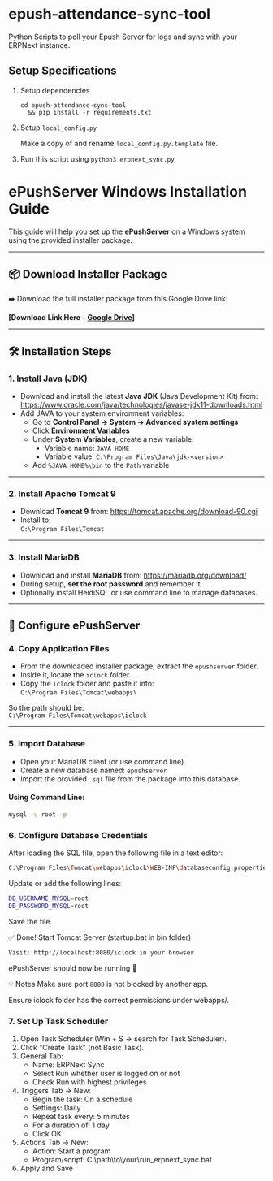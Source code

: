 # epush-attendance-sync-tool
Python Scripts to poll your Epush Server for logs and sync with your ERPNext instance.

## Setup Specifications

1. Setup dependencies
    ```
    cd epush-attendance-sync-tool
      && pip install -r requirements.txt
    ```
2. Setup `local_config.py`

   Make a copy of and rename `local_config.py.template` file.

3. Run this script using `python3 erpnext_sync.py`

# ePushServer Windows Installation Guide

This guide will help you set up the **ePushServer** on a Windows system using the provided installer package.

---

## 📦 Download Installer Package

➡️ Download the full installer package from this Google Drive link:

**[Download Link Here – [Google Drive](https://drive.google.com/drive/folders/1z5e5aMuYahHtnMLtDr90HL1Kz467vnfk?usp=drive_link)]**

---

## 🛠️ Installation Steps

### 1. Install Java (JDK)

- Download and install the latest **Java JDK** (Java Development Kit) from:
  https://www.oracle.com/java/technologies/javase-jdk11-downloads.html  
- Add JAVA to your system environment variables:
  - Go to **Control Panel → System → Advanced system settings**
  - Click **Environment Variables**
  - Under **System Variables**, create a new variable:
    - Variable name: `JAVA_HOME`
    - Variable value: `C:\Program Files\Java\jdk-<version>`
  - Add `%JAVA_HOME%\bin` to the `Path` variable

---

### 2. Install Apache Tomcat 9

- Download **Tomcat 9** from:
  https://tomcat.apache.org/download-90.cgi
- Install to:  
  `C:\Program Files\Tomcat`

---

### 3. Install MariaDB

- Download and install **MariaDB** from:
  https://mariadb.org/download/
- During setup, **set the root password** and remember it.
- Optionally install HeidiSQL or use command line to manage databases.

---

## 🧩 Configure ePushServer

### 4. Copy Application Files

- From the downloaded installer package, extract the `epushserver` folder.
- Inside it, locate the `iclock` folder.
- Copy the `iclock` folder and paste it into:  
  `C:\Program Files\Tomcat\webapps\`

So the path should be:  
`C:\Program Files\Tomcat\webapps\iclock`

---

### 5. Import Database

- Open your MariaDB client (or use command line).
- Create a new database named: `epushserver`
- Import the provided `.sql` file from the package into this database.

#### Using Command Line:

```bash
mysql -u root -p
```

### 6. Configure Database Credentials
After loading the SQL file, open the following file in a text editor:

```bash
C:\Program Files\Tomcat\webapps\iclock\WEB-INF\databaseconfig.properties
```

Update or add the following lines:

```bash
DB_USERNAME_MYSQL=root
DB_PASSWORD_MYSQL=root
```

Save the file.

✅ Done!
Start Tomcat Server (startup.bat in bin folder)
```bash
Visit: http://localhost:8080/iclock in your browser
```
ePushServer should now be running 🎉

💡 Notes
Make sure port `8080` is not blocked by another app.

Ensure iclock folder has the correct permissions under webapps/.

### 7. Set Up Task Scheduler
   1. Open Task Scheduler (Win + S → search for Task Scheduler).
   2. Click "Create Task" (not Basic Task).
   3. General Tab:
        * Name: ERPNext Sync
        * Select Run whether user is logged on or not
        * Check Run with highest privileges
   4. Triggers Tab → New:
        * Begin the task: On a schedule
        * Settings: Daily
        * Repeat task every: 5 minutes
        * For a duration of: 1 day
        * Click OK
   5. Actions Tab → New:
        * Action: Start a program
        * Program/script: C:\path\to\your\run_erpnext_sync.bat
   6. Apply and Save
